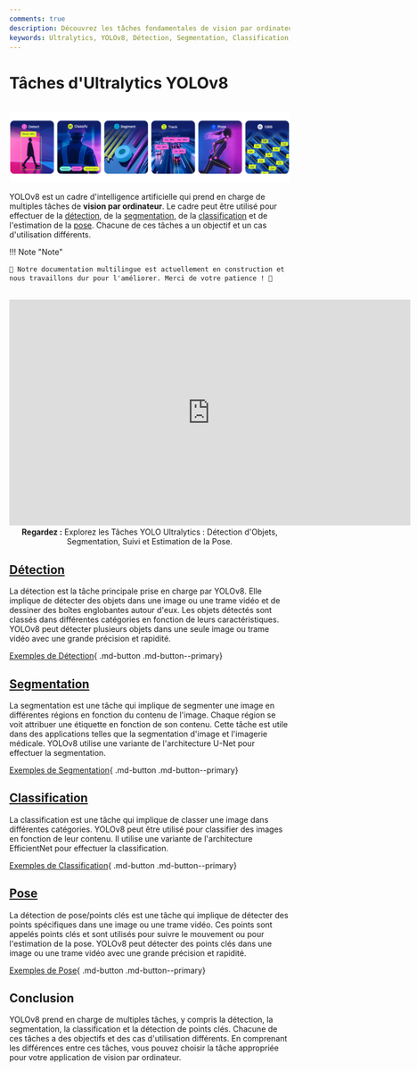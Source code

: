 ```yaml
---
comments: true
description: Découvrez les tâches fondamentales de vision par ordinateur que YOLOv8 peut effectuer, y compris la détection, la segmentation, la classification et l'estimation de la pose. Comprenez leur utilité dans vos projets d'IA.
keywords: Ultralytics, YOLOv8, Détection, Segmentation, Classification, Estimation de la Pose, Cadre IA, Tâches de Vision par Ordinateur
---
```


# Tâches d'Ultralytics YOLOv8

<br>
<img width="1024" src="https://raw.githubusercontent.com/ultralytics/assets/main/im/banner-tasks.png" alt="Tâches prises en charge par Ultralytics YOLO">

YOLOv8 est un cadre d'intelligence artificielle qui prend en charge de multiples tâches de **vision par ordinateur**. Le cadre peut être utilisé pour effectuer de la [détection](detect.md), de la [segmentation](segment.md), de la [classification](classify.md) et de l'estimation de la [pose](pose.md). Chacune de ces tâches a un objectif et un cas d'utilisation différents.

!!! Note "Note"

    🚧 Notre documentation multilingue est actuellement en construction et nous travaillons dur pour l'améliorer. Merci de votre patience ! 🙏

<p align="center">
  <br>
  <iframe width="720" height="405" src="https://www.youtube.com/embed/NAs-cfq9BDw"
    title="Lecteur vidéo YouTube" frameborder="0"
    allow="accelerometer; autoplay; clipboard-write; encrypted-media; gyroscope; picture-in-picture; web-share"
    allowfullscreen>
  </iframe>
  <br>
  <strong>Regardez :</strong> Explorez les Tâches YOLO Ultralytics : Détection d'Objets, Segmentation, Suivi et Estimation de la Pose.
</p>

## [Détection](detect.md)

La détection est la tâche principale prise en charge par YOLOv8. Elle implique de détecter des objets dans une image ou une trame vidéo et de dessiner des boîtes englobantes autour d'eux. Les objets détectés sont classés dans différentes catégories en fonction de leurs caractéristiques. YOLOv8 peut détecter plusieurs objets dans une seule image ou trame vidéo avec une grande précision et rapidité.

[Exemples de Détection](detect.md){ .md-button .md-button--primary}

## [Segmentation](segment.md)

La segmentation est une tâche qui implique de segmenter une image en différentes régions en fonction du contenu de l'image. Chaque région se voit attribuer une étiquette en fonction de son contenu. Cette tâche est utile dans des applications telles que la segmentation d'image et l'imagerie médicale. YOLOv8 utilise une variante de l'architecture U-Net pour effectuer la segmentation.

[Exemples de Segmentation](segment.md){ .md-button .md-button--primary}

## [Classification](classify.md)

La classification est une tâche qui implique de classer une image dans différentes catégories. YOLOv8 peut être utilisé pour classifier des images en fonction de leur contenu. Il utilise une variante de l'architecture EfficientNet pour effectuer la classification.

[Exemples de Classification](classify.md){ .md-button .md-button--primary}

## [Pose](pose.md)

La détection de pose/points clés est une tâche qui implique de détecter des points spécifiques dans une image ou une trame vidéo. Ces points sont appelés points clés et sont utilisés pour suivre le mouvement ou pour l'estimation de la pose. YOLOv8 peut détecter des points clés dans une image ou une trame vidéo avec une grande précision et rapidité.

[Exemples de Pose](pose.md){ .md-button .md-button--primary}

## Conclusion

YOLOv8 prend en charge de multiples tâches, y compris la détection, la segmentation, la classification et la détection de points clés. Chacune de ces tâches a des objectifs et des cas d'utilisation différents. En comprenant les différences entre ces tâches, vous pouvez choisir la tâche appropriée pour votre application de vision par ordinateur.
